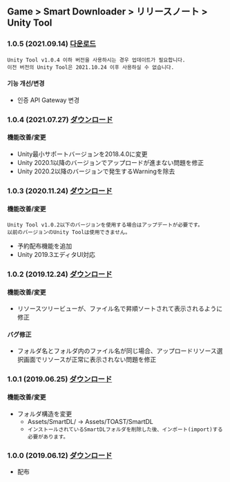## Game > Smart Downloader > リリースノート > Unity Tool

### 1.0.5 (2021.09.14) [다운로드](https://static.toastoven.net/toastcloud/sdk_download/Smart%20Downloader/SUT/v1.0.5/SmartDownloaderUnityTool.zip)

```
Unity Tool v1.0.4 이하 버전을 사용하시는 경우 업데이트가 필요합니다.
이전 버전의 Unity Tool은 2021.10.24 이후 사용하실 수 없습니다.
```

#### 기능 개선/변경

* 인증 API Gateway 변경


### 1.0.4 (2021.07.27) [ダウンロード](https://static.toastoven.net/toastcloud/sdk_download/Smart%20Downloader/SUT/v1.0.4/SmartDownloaderUnityTool.zip)

#### 機能改善/変更

* Unity最小サポートバージョンを2018.4.0に変更
* Unity 2020.1以降のバージョンでアップロードが進まない問題を修正
* Unity 2020.2以降のバージョンで発生するWarningを除去


### 1.0.3 (2020.11.24) [ダウンロード](https://static.toastoven.net/toastcloud/sdk_download/Smart%20Downloader/SUT/v1.0.3/SmartDownloaderUnityTool.zip)

#### 機能改善/変更
```
Unity Tool v1.0.2以下のバージョンを使用する場合はアップデートが必要です。
以前のバージョンのUnity Toolは使用できません。
```

* 予約配布機能を追加
* Unity 2019.3エディタUI対応


### 1.0.2 (2019.12.24) [ダウンロード](https://static.toastoven.net/toastcloud/sdk_download/Smart%20Downloader/SUT/v1.0.2/SmartDownloaderUnityTool.zip)

#### 機能改善/変更
* リソースツリービューが、ファイル名で昇順ソートされて表示されるように修正

#### バグ修正
* フォルダ名とフォルダ内のファイル名が同じ場合、アップロードリソース選択画面でリソースが正常に表示されない問題を修正


### 1.0.1 (2019.06.25) [ダウンロード](https://static.toastoven.net/toastcloud/sdk_download/Smart%20Downloader/SUT/v1.0.1/SmartDownloaderUnityTool.zip)

#### 機能改善/変更
* フォルダ構造を変更
    * Assets/SmartDL/ → Assets/TOAST/SmartDL
    * `インストールされているSmartDLフォルダを削除した後、インポート(import)する必要があります。`


### 1.0.0 (2019.06.12) [ダウンロード](https://static.toastoven.net/toastcloud/sdk_download/Smart%20Downloader/SUT/v1.0.0/SmartDownloaderUnityTool.zip)


* 配布
